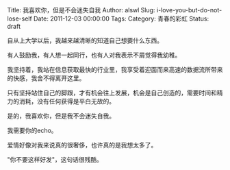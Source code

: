 Title: 我喜欢你，但是不会迷失自我
Author: alswl
Slug: i-love-you-but-do-not-lose-self
Date: 2011-12-03 00:00:00
Tags: 
Category: 青春的彩虹
Status: draft

自从上大学以后，我越来越清晰的知道自己想要什么东西。

有人鼓励我，有人想一起同行，也有人对我表示不屑觉得我幼稚。

我坚持着，我站在信息获取最快的行业里，我享受着迎面而来高速的数据流所带来的快感，我舍不得离开这里。

只有坚持站住自己的脚跟，才有机会往上发展，机会是自己创造的，需要时间和精力的消耗，没有任何获得是平白无故的。

是的，我喜欢你，但是我不会迷失自我。

我需要你的echo。

爱情好像对我来说真的很奢侈，也许真的是我想太多了。

"你不要这样好发"，这句话很残酷。

